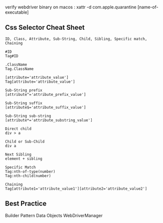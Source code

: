 verify webdriver binary on macos : xattr -d com.apple.quarantine [name-of-executable]

## Css Selector Cheat Sheet
```
ID, Class, Attribute, Sub-String, Child, Sibling, Specific match, Chaining

#ID
Tag#ID

.ClassName
Tag.ClassName

[attribute='attribute_value']
Tag[attribute='attribute_value']

Sub-String prefix
[attribute^='attribute_prefix_value']

Sub-String suffix
[attribute$='attribute_suffix_value']

Sub-String sub-string
[attribute*='attribute_substring_value']

Direct child
div > a

Child or Sub-Child
div a

Next Sibling
element + sibling

Specific Match
Tag:nth-of-type(number)
Tag:nth-child(number)

Chaining
Tag[attribute1='attribute_value1'][attribute2='attribute_value2']
```

## Best Practice
Builder Pattern
Data Objects
WebDriverManager